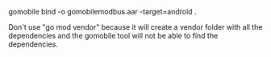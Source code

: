 
gomobile bind -o gomobilemodbus.aar -target=android .


Don't use "go mod vendor" because it will create a vendor folder with all the dependencies and the gomobile tool will not be able to find the dependencies.